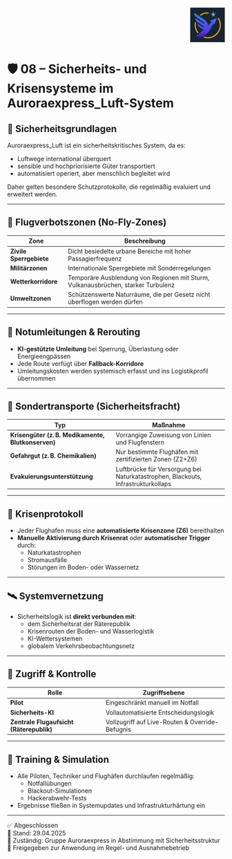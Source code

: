 <p align="right">
  <img src="./Auroraexpress_Luft_Logo.png" alt="Logo von Auroraexpress_Luft" height="80">
</p>
<!--
Autor: Fabio Weidner
Version: 1.0
Sektion: Infrastruktur – Auroraexpress_Luft
Veröffentlichung: April 2025
-->

# 🛡️ 08 – Sicherheits- und Krisensysteme im Auroraexpress_Luft-System

## 🧱 Sicherheitsgrundlagen

Auroraexpress_Luft ist ein sicherheitskritisches System, da es:

- Luftwege international überquert
- sensible und hochpriorisierte Güter transportiert
- automatisiert operiert, aber menschlich begleitet wird

Daher gelten besondere Schutzprotokolle, die regelmäßig evaluiert und erweitert werden.

---

## 🚫 Flugverbotszonen (No-Fly-Zones)

| Zone | Beschreibung |
|------|--------------|
| **Zivile Sperrgebiete** | Dicht besiedelte urbane Bereiche mit hoher Passagierfrequenz |
| **Militärzonen** | Internationale Sperrgebiete mit Sonderregelungen |
| **Wetterkorridore** | Temporäre Ausblendung von Regionen mit Sturm, Vulkanausbrüchen, starker Turbulenz |
| **Umweltzonen** | Schützenswerte Naturräume, die per Gesetz nicht überflogen werden dürfen |

---

## 🔀 Notumleitungen & Rerouting

- **KI-gestützte Umleitung** bei Sperrung, Überlastung oder Energieengpässen
- Jede Route verfügt über **Fallback-Korridore**
- Umleitungskosten werden systemisch erfasst und ins Logistikprofil übernommen

---

## 🧳 Sondertransporte (Sicherheitsfracht)

| Typ | Maßnahme |
|-----|----------|
| **Krisengüter (z. B. Medikamente, Blutkonserven)** | Vorrangige Zuweisung von Linien und Flugfenstern |
| **Gefahrgut (z. B. Chemikalien)** | Nur bestimmte Flughäfen mit zertifizierten Zonen (Z2+Z6) |
| **Evakuierungsunterstützung** | Luftbrücke für Versorgung bei Naturkatastrophen, Blackouts, Infrastrukturkollaps |

---

## 🧠 Krisenprotokoll

- Jeder Flughafen muss eine **automatisierte Krisenzone (Z6)** bereithalten
- **Manuelle Aktivierung durch Krisenrat** oder **automatischer Trigger** durch:
  - Naturkatastrophen
  - Stromausfälle
  - Störungen im Boden- oder Wassernetz

---

## 🛰️ Systemvernetzung

- Sicherheitslogik ist **direkt verbunden mit**:
  - dem Sicherheitsrat der Räterepublik
  - Krisenrouten der Boden- und Wasserlogistik
  - KI-Wettersystemen
  - globalem Verkehrsbeobachtungsnetz

---

## 🔐 Zugriff & Kontrolle

| Rolle | Zugriffsebene |
|-------|----------------|
| **Pilot** | Eingeschränkt manuell im Notfall |
| **Sicherheits-KI** | Vollautomatisierte Entscheidungslogik |
| **Zentrale Flugaufsicht (Räterepublik)** | Vollzugriff auf Live-Routen & Override-Befugnis |

---

## 🧩 Training & Simulation

- Alle Piloten, Techniker und Flughäfen durchlaufen regelmäßig:
  - Notfallübungen
  - Blackout-Simulationen
  - Hackerabwehr-Tests
- Ergebnisse fließen in Systemupdates und Infrastrukturhärtung ein

---

✅ Abgeschlossen  
📅 Stand: 29.04.2025  
🏩 Zuständig: Gruppe Auroraexpress in Abstimmung mit Sicherheitsstruktur  
🔐 Freigegeben zur Anwendung im Regel- und Ausnahmebetrieb
